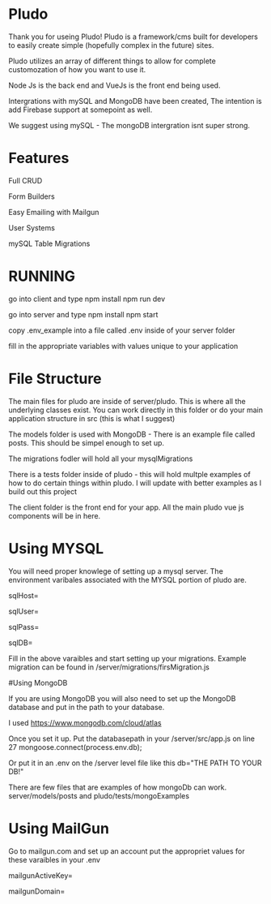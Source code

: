 # Pludo

Thank you for useing Pludo! Pludo is a framework/cms built for developers to easily create simple (hopefully complex in the future) sites. 

Pludo utilizes an array of different things to allow for complete customozation of how you want to use it. 

Node Js is the back end and VueJs is the front end being used. 

Intergrations with mySQL and MongoDB have been created, The intention is add Firebase support at somepoint as well.

We suggest using mySQL - The mongoDB intergration isnt super strong. 

# Features
Full CRUD

Form Builders

Easy Emailing with Mailgun

User Systems

mySQL Table Migrations

# RUNNING
go into client and type npm install npm run dev

go into server and type npm install npm start

copy .env_example into a file called .env inside of your server folder

fill in the appropriate variables with values unique to your application

# File Structure

The main files for pludo are inside of server/pludo. This is where all the underlying classes exist. You can work directly in this folder or do your main application structure in src (this is what I suggest)

The models folder is used with MongoDB - There is an example file called posts. This should be simpel enough to set up.

The migrations fodler will hold all your mysqlMigrations

There is a tests folder inside of pludo - this will hold multple examples of how to do certain things within pludo. I will update with better examples as I build out this project

The client folder is the front end for your app. All the main pludo vue js components will be in here. 


# Using MYSQL

You will need proper knowlege of setting up a mysql server. The environment varibales associated with the MYSQL portion of pludo are.

sqlHost=

sqlUser=

sqlPass=

sqlDB=

Fill in the above varaibles and start setting up your migrations. Example migration can be found in /server/migrations/firsMigration.js

#Using MongoDB

If you are using MongoDB you will also need to set up the MongoDB database and put in the path to your database. 

I used https://www.mongodb.com/cloud/atlas

Once you set it up. Put the databasepath in your /server/src/app.js on line 27 mongoose.connect(process.env.db);

Or put it in an .env on the /server level file like this db="THE PATH TO YOUR DB!"

There are few files that are examples of how mongoDb can work. server/models/posts and pludo/tests/mongoExamples


# Using MailGun

Go to mailgun.com and set up an account put the appropriet values for these varaibles in your .env

mailgunActiveKey=

mailgunDomain=

